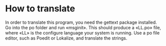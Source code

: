 # How to translate

In order to translate this program, you need the gettext package installed.
Go into the po folder and run «msginit».
This should produce a «LL.po» file, where «LL» is the configure language your system is running.
Use a po file editor, such as Poedit or Lokalize, and translate the strings.
